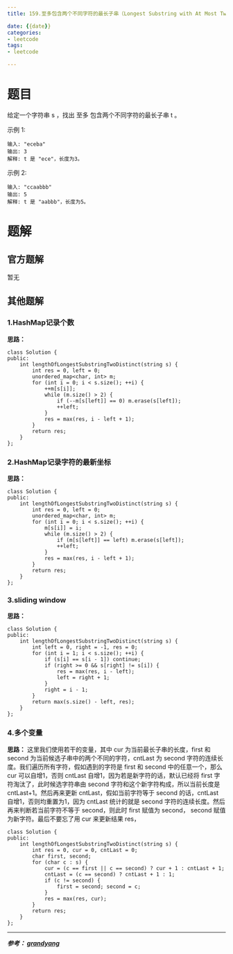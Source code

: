 ```yaml
---
title: 159.至多包含两个不同字符的最长子串（Longest Substring with At Most Two Distinct Characters）

date: {{date}}
categories:
- leetcode
tags:
- leetcode

---
```

# 题目
给定一个字符串 s ，找出 至多 包含两个不同字符的最长子串 t 。

示例 1:
```
输入: "eceba"
输出: 3
解释: t 是 "ece"，长度为3。
```
示例 2:
```
输入: "ccaabbb"
输出: 5
解释: t 是 "aabbb"，长度为5。
```
# 题解

## 官方题解
暂无

## 其他题解
### 1.HashMap记录个数
**思路：**
```
class Solution {
public:
    int lengthOfLongestSubstringTwoDistinct(string s) {
        int res = 0, left = 0;
        unordered_map<char, int> m;
        for (int i = 0; i < s.size(); ++i) {
            ++m[s[i]];
            while (m.size() > 2) {
                if (--m[s[left]] == 0) m.erase(s[left]);
                ++left;
            }
            res = max(res, i - left + 1);
        }
        return res;
    }
};
```
### 2.HashMap记录字符的最新坐标
**思路：**
```
class Solution {
public:
    int lengthOfLongestSubstringTwoDistinct(string s) {
        int res = 0, left = 0;
        unordered_map<char, int> m;
        for (int i = 0; i < s.size(); ++i) {
            m[s[i]] = i;
            while (m.size() > 2) {
                if (m[s[left]] == left) m.erase(s[left]);
                ++left;
            }
            res = max(res, i - left + 1);
        }
        return res;
    }
};
```
### 3.sliding window
**思路：**
```
class Solution {
public:
    int lengthOfLongestSubstringTwoDistinct(string s) {
        int left = 0, right = -1, res = 0;
        for (int i = 1; i < s.size(); ++i) {
            if (s[i] == s[i - 1]) continue;
            if (right >= 0 && s[right] != s[i]) {
                res = max(res, i - left);
                left = right + 1;
            }
            right = i - 1;
        }
        return max(s.size() - left, res);
    }
};
```

### 4.多个变量
**思路：**
这里我们使用若干的变量，其中 cur 为当前最长子串的长度，first 和 second 为当前候选子串中的两个不同的字符，cntLast 为 second 字符的连续长度。我们遍历所有字符，假如遇到的字符是 first 和 second 中的任意一个，那么 cur 可以自增1，否则 cntLast 自增1，因为若是新字符的话，默认已经将 first 字符淘汰了，此时候选字符串由 second 字符和这个新字符构成，所以当前长度是 cntLast+1。然后再来更新 cntLast，假如当前字符等于 second 的话，cntLast 自增1，否则均重置为1，因为 cntLast 统计的就是 second 字符的连续长度。然后再来判断若当前字符不等于 second，则此时 first 赋值为 second， second 赋值为新字符。最后不要忘了用 cur 来更新结果 res，

```
class Solution {
public:
    int lengthOfLongestSubstringTwoDistinct(string s) {
        int res = 0, cur = 0, cntLast = 0;
        char first, second;
        for (char c : s) {
            cur = (c == first || c == second) ? cur + 1 : cntLast + 1;
            cntLast = (c == second) ? cntLast + 1 : 1;
            if (c != second) {
                first = second; second = c;
            }
            res = max(res, cur);
        }
        return res;
    }
};
```




---
***参考：
[grandyang](https://www.cnblogs.com/grandyang/p/5185561.html)***
